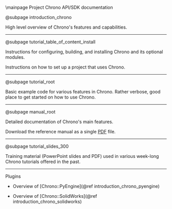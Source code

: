\mainpage Project Chrono API/SDK documentation

@subpage introduction_chrono

High level overview of Chrono's features and capabilities.

---

@subpage tutorial_table_of_content_install 

Instructions for configuring, building, and installing Chrono and its optional modules.

Instructions on how to set up a project that uses Chrono.

---

@subpage tutorial_root

Basic example code for various features in Chrono. Rather verbose, good place to get started on how to use Chrono.

---

@subpage manual_root

Detailed documentation of Chrono's main features.

Download the reference manual as a single [PDF](refman.pdf) file. 

---

@subpage tutorial_slides_300

Training material (PowerPoint slides and PDF) used in various week-long Chrono tutorials offered in the past.


---


Plugins

- Overview of [Chrono::PyEngine](@ref introduction_chrono_pyengine)

- Overview of [Chrono::SolidWorks](@ref introduction_chrono_solidworks)
